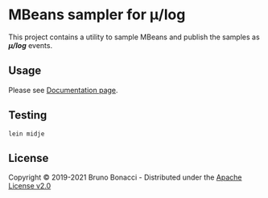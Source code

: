 # MBeans sampler for μ/log

This project contains a utility to sample MBeans and publish the samples as ***μ/log*** events.

## Usage

Please see [Documentation page](../doc/publishers/mbean-metrics-sampling.md).

## Testing

``` shell
lein midje
```

## License

Copyright © 2019-2021 Bruno Bonacci - Distributed under the [Apache License v2.0](http://www.apache.org/licenses/LICENSE-2.0)
